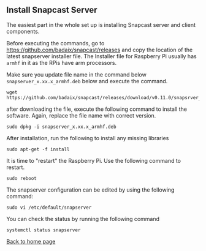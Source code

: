 ## Install Snapcast Server

The easiest part in the whole set up is installing Snapcast server and client components.

Before executing the commands, go to https://github.com/badaix/snapcast/releases and copy the location of the latest snapserver installer file. The Installer file for Raspberry Pi usually has `armhf` in it as the RPis have arm processors.

Make sure you update file name in the command below `snapserver_x.xx.x_armhf.deb` below and execute the command.

```
wget https://github.com/badaix/snapcast/releases/download/v0.11.0/snapsrver_x.xx.x_armhf.deb
```
after downloading the file, execute the following command to install the software. Again, replace the file name with correct version.

```
sudo dpkg -i snapserver_x.xx.x_armhf.deb
```

After installation, run the following to install any missing libraries

```
sudo apt-get -f install
```

It is time to "restart" the Raspberry Pi. Use the following command to restart.
```
sudo reboot
```

The snapserver configuration can be edited by using the following command:
```
sudo vi /etc/default/snapserver
```

You can check the status by running the following command
```
systemctl status snapserver
```


[Back to home page](README.md)
